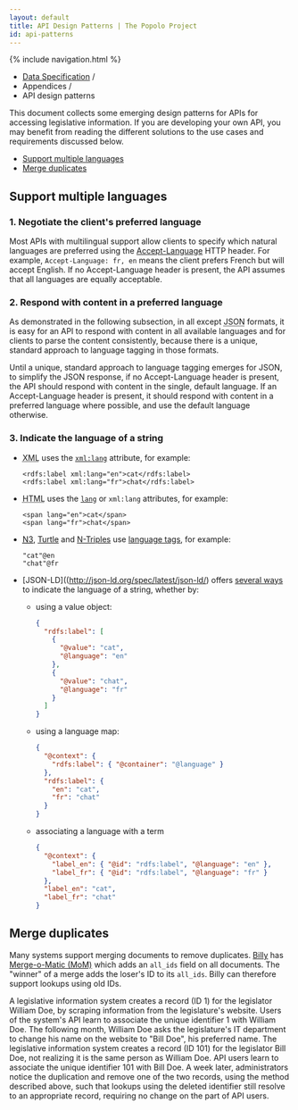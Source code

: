 ```yaml
---
layout: default
title: API Design Patterns | The Popolo Project
id: api-patterns
---
```

{% include navigation.html %}

<ul class="breadcrumb">
  <li><a href="/specs/">Data Specification</a> <span class="divider">/</span></li>
  <li>Appendices <span class="divider">/</span></li>
  <li class="active">API design patterns</li>
</ul>

This document collects some emerging design patterns for APIs for accessing legislative information. If you are developing your own API, you may benefit from reading the different solutions to the use cases and requirements discussed below.

* [Support multiple languages](#internationalization)
* [Merge duplicates](#duplicates)

<h2 id="internationalization">Support multiple languages</h2>

### 1. Negotiate the client's preferred language

Most APIs with multilingual support allow clients to specify which natural languages are preferred using the [Accept-Language](http://www.w3.org/Protocols/rfc2616/rfc2616-sec14.html#sec14.4) HTTP header. For example, `Accept-Language: fr, en` means the client prefers French but will accept English. If no Accept-Language header is present, the API assumes that all languages are equally acceptable.

### 2. Respond with content in a preferred language

As demonstrated in the following subsection, in all except <abbr title="JavaScript Object Notation">JSON</abbr> formats, it is easy for an API to respond with content in all available languages and for clients to parse the content consistently, because there is a unique, standard approach to language tagging in those formats.

Until a unique, standard approach to language tagging emerges for JSON, to simplify the JSON response, if no Accept-Language header is present, the API should respond with content in the single, default language. If an Accept-Language header is present, it should respond with content in a preferred language where possible, and use the default language otherwise.

### 3. Indicate the language of a string

* <abbr title="Extensible Markup Language">XML</abbr> uses the [`xml:lang`](http://www.w3.org/TR/REC-rdf-syntax/#section-Syntax-languages) attribute, for example:

    ```
    <rdfs:label xml:lang="en">cat</rdfs:label>
    <rdfs:label xml:lang="fr">chat</rdfs:label>
    ```

* <abbr title="HyperText Markup Language">HTML</abbr> uses the [`lang`](http://www.w3.org/TR/rdfa-in-html/#specifying-the-language-for-a-literal) or `xml:lang` attributes, for example:

    ```
    <span lang="en">cat</span>
    <span lang="fr">chat</span>
    ```

* [<abbr title="Notation 3">N3</abbr>](http://en.wikipedia.org/wiki/Notation_3), [Turtle](http://www.w3.org/TR/turtle/) and [N-Triples](http://www.w3.org/TR/n-triples/) use [language tags](http://tools.ietf.org/html/rfc3066), for example:

    ```
    "cat"@en
    "chat"@fr
    ```

* [JSON-LD]((http://json-ld.org/spec/latest/json-ld/) offers [several ways](http://json-ld.org/spec/latest/json-ld/#string-internationalization) to indicate the language of a string, whether by:

    * using a value object:

        ```json
        {
          "rdfs:label": [
            {
              "@value": "cat",
              "@language": "en"
            },
            {
              "@value": "chat",
              "@language": "fr"
            }
          ]
        }
        ```

    * using a language map:

        ```json
        {
          "@context": {
            "rdfs:label": { "@container": "@language" }
          },
          "rdfs:label": {
            "en": "cat",
            "fr": "chat"
          }
        }
        ```

    * associating a language with a term

        ```json
        {
          "@context": {
            "label_en": { "@id": "rdfs:label", "@language": "en" },
            "label_fr": { "@id": "rdfs:label", "@language": "fr" }
          },
          "label_en": "cat",
          "label_fr": "chat"
        }
        ```

<h2 id="duplicates">Merge duplicates</h2>

Many systems support merging documents to remove duplicates. [Billy](https://github.com/sunlightlabs/billy/) has [Merge-o-Matic (MoM)](https://github.com/sunlightlabs/billy/wiki/Merge-o-matic) which adds an `all_ids` field on all documents. The "winner" of a merge adds the loser's ID to its `all_ids`. Billy can therefore support lookups using old IDs.

<div class="well well-example">
  A legislative information system creates a record (ID 1) for the legislator William Doe, by scraping information from the legislature's website. Users of the system's API learn to associate the unique identifier 1 with William Doe. The following month, William Doe asks the legislature's IT department to change his name on the website to "Bill Doe", his preferred name. The legislative information system creates a record (ID 101) for the legislator Bill Doe, not realizing it is the same person as William Doe. API users learn to associate the unique identifier 101 with Bill Doe. A week later, administrators notice the duplication and remove one of the two records, using the method described above, such that lookups using the deleted identifier still resolve to an appropriate record, requiring no change on the part of API users.
</div>